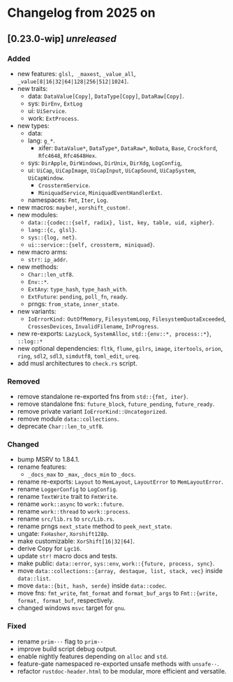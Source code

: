 # Changelog from 2025 on

## [0.23.0-wip] *unreleased*

### Added
- new features: `glsl, _maxest`, `_value_all`, `_value[8|16|32|64|128|256|512|1024]`.
- new traits:
  - data: `DataValue[Copy]`, `DataType[Copy]`, `DataRaw[Copy]`.
  - sys: `DirEnv`, `ExtLog`
  - ui: `UiService`.
  - work: `ExtProcess`.
- new types:
  - data:
  - lang: `g_*`.
    - xifer: `DataValue*`, `DataType*`, `DataRaw*`, `NoData`, `Base`, `Crockford`, `Rfc4648`, `Rfc4648Hex`.
  - sys: `DirApple`, `DirWindows`, `DirUnix`, `DirXdg`, `LogConfig`,
  - ui: `UiCap`, `UiCapImage`, `UiCapInput`, `UiCapSound`, `UiCapSystem`, `UiCapWindow`.
    - `CrosstermService`.
    - `MiniquadService`, `MiniquadEventHandlerExt`.
  - namespaces: `Fmt`, `Iter`, `Log`.
- new macros: `maybe!`, `xorshift_custom!`.
- new modules:
  - `data::{codec::{self, radix}, list, key, table, uid, xipher}`.
  - `lang::{c, glsl}`.
  - `sys::{log, net}`.
  - `ui::service::{self, crossterm, miniquad}`.
- new macro arms:
  - `str!`: `ip_addr`.
- new methods:
  - `Char::len_utf8`.
  - `Env::*`.
  - `ExtAny`: `type_hash`, `type_hash_with`.
  - `ExtFuture`: `pending`, `poll_fn`, `ready`.
  - prngs: `from_state`, `inner_state`.
- new variants:
  - `IoErrorKind:` `OutOfMemory`, `FilesystemLoop`, `FilesystemQuotaExceeded`, `CrossesDevices`, `InvalidFilename`, `InProgress`.
- new re-exports: `LazyLock`, `SystemAlloc`, `std::{env::*, process::*}`, `::log::*`
- new optional dependencies: `fltk`, `flume`, `gilrs`, `image`, `itertools`, `orion`, `ring`, `sdl2`, `sdl3`, `simdutf8`, `toml_edit`, `ureq`.
- add musl architectures to `check.rs` script.

### Removed
- remove standalone re-exported fns from `std::{fmt, iter}`.
- remove standalone fns: `future_block`, `future_pending`, `future_ready`.
- remove private variant `IoErrorKind::Uncategorized`.
- remove module `data::collections`.
- deprecate `Char::len_to_utf8`.

### Changed
- bump MSRV to 1.84.1.
- rename features:
  - `_docs_max` to `_max`, `_docs_min` to `_docs`.
- rename re-exports: `Layout` to `MemLayout`, `LayoutError` to `MemLayoutError`.
- rename `LoggerConfig` to `LogConfig`.
- rename `TextWrite` trait to `FmtWrite`.
- rename `work::async` to `work::future`.
- rename `work::thread` to `work::process`.
- rename `src/lib.rs` to `src/Lib.rs`.
- rename prngs `next_state` method to `peek_next_state`.
- ungate: `FxHasher`, `Xorshift128p`.
- make customizable: `XorShift[16|32|64]`.
- derive Copy for `Lgc16`.
- update `str!` macro docs and tests.
- make public: `data::error`, `sys::env`, `work::{future, process, sync}`.
- move `data::collections::{array, destaque, list, stack, vec}` inside `data::list`.
- move `data::{bit, hash, serde}` inside `data::codec`.
- move fns: `fmt_write`, `fmt_format` and `format_buf_args` to `Fmt::{write, format, format_buf`, respectively.
- changed windows `msvc` target for `gnu`.

### Fixed
- rename `prim···` flag to `prim··`
- improve build script debug output.
- enable nightly features depending on `alloc` and `std`.
- feature-gate namespaced re-exported unsafe methods with `unsafe··`.
- refactor `rustdoc-header.html` to be modular, more efficient and versatile.

[unreleased]: https://github.com/andamira/devela/compare/v0.23.0-wip...HEAD
